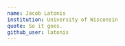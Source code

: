 ```yaml
---
name: Jacob Latonis
institution: University of Wisconsin
quote: So it goes.
github_user: latonis
---
```

